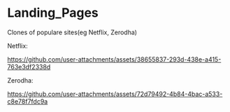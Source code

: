 # Landing_Pages
 Clones of populare sites(eg Netflix, Zerodha)

 Netflix:

https://github.com/user-attachments/assets/38655837-293d-438e-a415-763e3df2338d
 
 Zerodha:

https://github.com/user-attachments/assets/72d79492-4b84-4bac-a533-c8e78f7fdc9a


 
